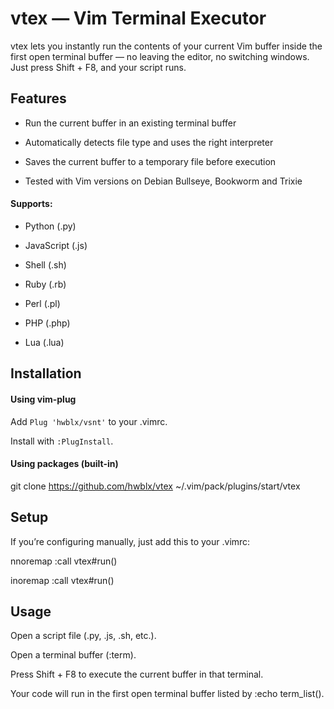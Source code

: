 # vtex — Vim Terminal Executor

vtex lets you instantly run the contents of your current Vim buffer inside the first open terminal buffer — no leaving the editor, no switching windows.
Just press Shift + F8, and your script runs.

## Features

- Run the current buffer in an existing terminal buffer

- Automatically detects file type and uses the right interpreter

- Saves the current buffer to a temporary file before execution

- Tested with Vim versions on Debian Bullseye, Bookworm and Trixie

#### Supports:

- Python (.py)

- JavaScript (.js)

- Shell (.sh)

- Ruby (.rb)

- Perl (.pl)

- PHP (.php)

- Lua (.lua)

## Installation

#### Using vim-plug

Add `Plug 'hwblx/vsnt'` to your .vimrc.

Install with `:PlugInstall`.

#### Using packages (built-in)

git clone https://github.com/hwblx/vtex ~/.vim/pack/plugins/start/vtex

## Setup

If you’re configuring manually, just add this to your .vimrc:

nnoremap <S-F8> :call vtex#run()<CR>

inoremap <S-F8> <C-o>:call vtex#run()<CR>

## Usage

Open a script file (.py, .js, .sh, etc.).

Open a terminal buffer (:term).

Press Shift + F8 to execute the current buffer in that terminal.

Your code will run in the first open terminal buffer listed by :echo term_list().
